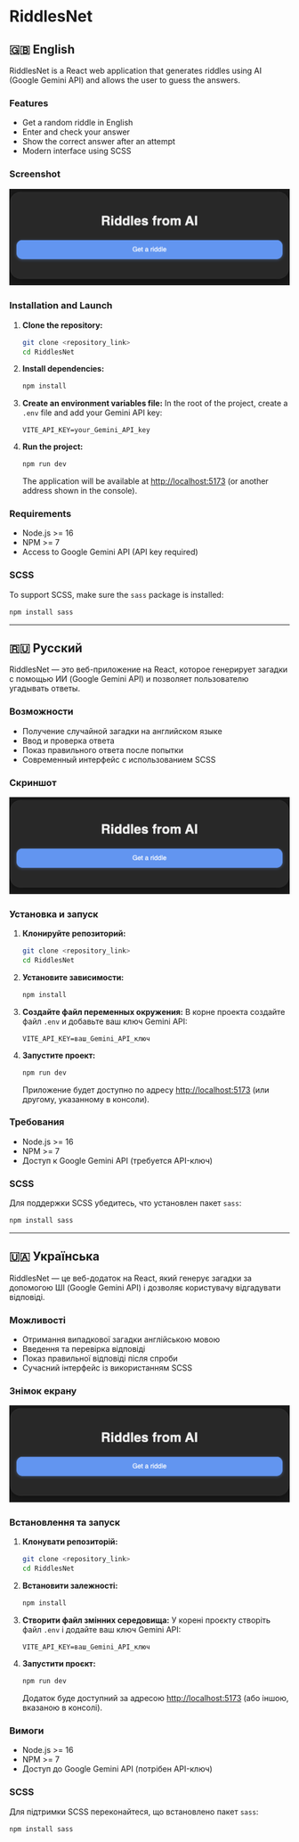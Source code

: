 # RiddlesNet



## 🇬🇧 English

RiddlesNet is a React web application that generates riddles using AI (Google Gemini API) and allows the user to guess the answers.

### Features
- Get a random riddle in English
- Enter and check your answer
- Show the correct answer after an attempt
- Modern interface using SCSS

### Screenshot
![RiddlesNet interface screenshot](readme-screenshot.png)

### Installation and Launch

1. **Clone the repository:**
   ```bash
   git clone <repository_link>
   cd RiddlesNet
   ```
2. **Install dependencies:**
   ```bash
   npm install
   ```
3. **Create an environment variables file:**
   In the root of the project, create a `.env` file and add your Gemini API key:
   ```env
   VITE_API_KEY=your_Gemini_API_key
   ```
4. **Run the project:**
   ```bash
   npm run dev
   ```
   The application will be available at [http://localhost:5173](http://localhost:5173) (or another address shown in the console).

### Requirements
- Node.js >= 16
- NPM >= 7
- Access to Google Gemini API (API key required)

### SCSS
To support SCSS, make sure the `sass` package is installed:
```bash
npm install sass
```

---

## 🇷🇺 Русский

RiddlesNet — это веб-приложение на React, которое генерирует загадки с помощью ИИ (Google Gemini API) и позволяет пользователю угадывать ответы.

### Возможности
- Получение случайной загадки на английском языке
- Ввод и проверка ответа
- Показ правильного ответа после попытки
- Современный интерфейс с использованием SCSS

### Скриншот
![Интерфейс RiddlesNet](readme-screenshot.png)

### Установка и запуск

1. **Клонируйте репозиторий:**
   ```bash
   git clone <repository_link>
   cd RiddlesNet
   ```
2. **Установите зависимости:**
   ```bash
   npm install
   ```
3. **Создайте файл переменных окружения:**
   В корне проекта создайте файл `.env` и добавьте ваш ключ Gemini API:
   ```env
   VITE_API_KEY=ваш_Gemini_API_ключ
   ```
4. **Запустите проект:**
   ```bash
   npm run dev
   ```
   Приложение будет доступно по адресу [http://localhost:5173](http://localhost:5173) (или другому, указанному в консоли).

### Требования
- Node.js >= 16
- NPM >= 7
- Доступ к Google Gemini API (требуется API-ключ)

### SCSS
Для поддержки SCSS убедитесь, что установлен пакет `sass`:
```bash
npm install sass
```


---

## 🇺🇦 Українська

RiddlesNet — це веб-додаток на React, який генерує загадки за допомогою ШІ (Google Gemini API) і дозволяє користувачу відгадувати відповіді.

### Можливості
- Отримання випадкової загадки англійською мовою
- Введення та перевірка відповіді
- Показ правильної відповіді після спроби
- Сучасний інтерфейс із використанням SCSS

### Знімок екрану
![Інтерфейс RiddlesNet](readme-screenshot.png)

### Встановлення та запуск

1. **Клонувати репозиторій:**
   ```bash
   git clone <repository_link>
   cd RiddlesNet
   ```
2. **Встановити залежності:**
   ```bash
   npm install
   ```
3. **Створити файл змінних середовища:**
   У корені проєкту створіть файл `.env` і додайте ваш ключ Gemini API:
   ```env
   VITE_API_KEY=ваш_Gemini_API_ключ
   ```
4. **Запустити проєкт:**
   ```bash
   npm run dev
   ```
   Додаток буде доступний за адресою [http://localhost:5173](http://localhost:5173) (або іншою, вказаною в консолі).

### Вимоги
- Node.js >= 16
- NPM >= 7
- Доступ до Google Gemini API (потрібен API-ключ)

### SCSS
Для підтримки SCSS переконайтеся, що встановлено пакет `sass`:
```bash
npm install sass
``` 
